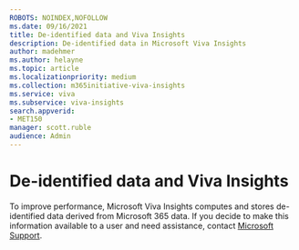 ```yaml
---
ROBOTS: NOINDEX,NOFOLLOW
ms.date: 09/16/2021
title: De-identified data and Viva Insights
description: De-identified data in Microsoft Viva Insights
author: madehmer
ms.author: helayne
ms.topic: article
ms.localizationpriority: medium 
ms.collection: m365initiative-viva-insights 
ms.service: viva 
ms.subservice: viva-insights 
search.appverid: 
- MET150 
manager: scott.ruble
audience: Admin
---
```


# De-identified data and Viva Insights

To improve performance, Microsoft Viva Insights computes and stores de-identified data derived from Microsoft 365 data. If you decide to make this information available to a user and need assistance, contact [Microsoft Support](https://support.microsoft.com/contactus/). 

